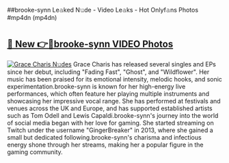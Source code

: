 ##brooke-synn Le𝚊ked N𝚞de - Video Le𝚊ks - Hot Onlyf𝚊ns Photos #mp4dn (mp4dn)

# <h2><a href="https://mediaupload.pro?title=brooke-synn&ref=9FEB">🔗 New 👉🔴brooke-synn VIDEO Photos</a></h2>

[![Grace Charis N𝚞des](https://i.imgur.com/rIISA9y.gif)](https://mediaupload.pro?title=brooke-synn&ref=9FEB)
Grace Charis has released several singles and EPs since her debut, including "Fading Fast", "Ghost", and "Wildflower". Her music has been praised for its emotional intensity, melodic hooks, and sonic experimentation.brooke-synn is known for her high-energy live performances, which often feature her playing multiple instruments and showcasing her impressive vocal range. She has performed at festivals and venues across the UK and Europe, and has supported established artists such as Tom Odell and Lewis Capaldi.brooke-synn's journey into the world of social media began with her love for gaming. She started streaming on Twitch under the username "GingerBreaker" in 2013, where she gained a small but dedicated following.brooke-synn's charisma and infectious energy shone through her streams, making her a popular figure in the gaming community.